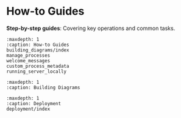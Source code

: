 # How-to Guides

**Step-by-step guides**: Covering key operations and common tasks.

```{toctree}
:maxdepth: 1
:caption: How-to Guides
building_diagrams/index
manage_processes
welcome_messages
custom_process_metadata
running_server_locally
```

```{toctree}
:maxdepth: 1
:caption: Building Diagrams
```

```{toctree}
:maxdepth: 1
:caption: Deployment
deployment/index
```
